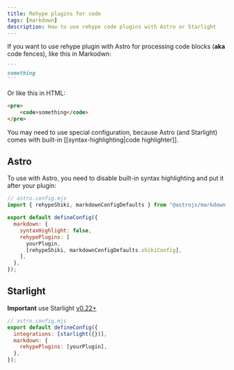 ```yaml
---
title: Rehype plugins for code
tags: [markdown]
description: How to use rehype code plugins with Astro or Starlight
---
```


If you want to use rehype plugin with Astro for processing code blocks (**aka** code fences), like this in Markodwn:

````md
```
something
```
````

Or like this in HTML:

```html
<pre>
    <code>something</code>
</pre>
```

You may need to use special configuration, because Astro (and Starlight) comes with built-in [[syntax-highlighting|code highlighter]].

## Astro

To use with Astro, you need to disable built-in syntax highlighting and put it after your plugin:

```js {2, 6, 8-9}
// astro.config.mjs
import { rehypeShiki, markdownConfigDefaults } from "@astrojs/markdown-remark";

export default defineConfig({
  markdown: {
    syntaxHighlight: false,
    rehypePlugins: [
      yourPlugin,
      [rehypeShiki, markdownConfigDefaults.shikiConfig],
    ],
  },
});
```

## Starlight

**Important** use Starlight [v0.22+](https://github.com/withastro/starlight/discussions/1259#discussioncomment-9300105)

```js {5}
// astro.config.mjs
export default defineConfig({
  integrations: [starlight({})],
  markdown: {
    rehypePlugins: [yourPlugin],
  },
});
```
